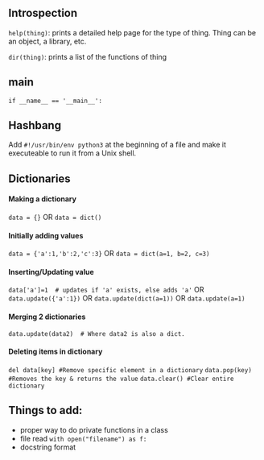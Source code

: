 ## Introspection

`help(thing)`: prints a detailed help page for the type of thing. Thing can be an object, a library, etc.

`dir(thing)`: prints a list of the functions of thing


## main

```
if __name__ == '__main__':
```


## Hashbang

Add `#!/usr/bin/env python3` at the beginning of a file and make it executeable to run it from a Unix shell.


## Dictionaries  
#### Making a dictionary 

`data = {}`
OR
`data = dict()`

#### Initially adding values 

`data = {'a':1,'b':2,'c':3}`
OR
`data = dict(a=1, b=2, c=3)`

#### Inserting/Updating value 

`data['a']=1  # updates if 'a' exists, else adds 'a'`
OR
`data.update({'a':1})`
OR
`data.update(dict(a=1))`
OR
`data.update(a=1)`

#### Merging 2 dictionaries 

`data.update(data2)  # Where data2 is also a dict.`

#### Deleting items in dictionary 

`del data[key] #Remove specific element in a dictionary`
`data.pop(key) #Removes the key & returns the value`
`data.clear() #Clear entire dictionary`


## Things to add:
* proper way to do private functions in a class
* file read `with open("filename") as f:` 
* docstring format 
